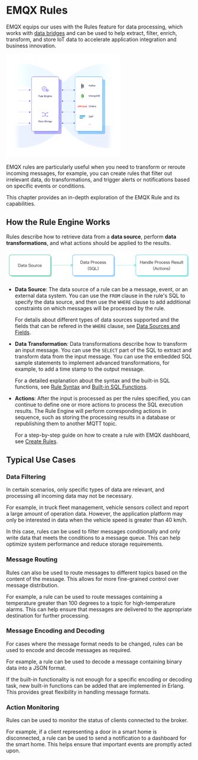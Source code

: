# EMQX Rules

EMQX equips our uses with the Rules feature for data processing, which works with [data bridges](./data-bridges.md) and can be used to help extract, filter, enrich, transform, and store IoT data to accelerate application integration and business innovation. 

<img src="./assets/rule-engine.png" alt="SQL-based IoT Rule Engine" style="zoom:30%;" />

EMQX rules are particularly useful when you need to transform or reroute incoming messages, for example, you can create rules that filter out irrelevant data, do transformations, and trigger alerts or notifications based on specific events or conditions.

This chapter provides an in-depth exploration of the EMQX Rule and its capabilities. 

## How the Rule Engine Works

Rules describe how to retrieve data from a **data source**, perform **data transformations**, and what actions should be applied to the results.

<img src="./assets/sql_process.png" alt="sql_process" style="zoom:50%;" />

- **Data Source**: The data source of a rule can be a message, event, or an external data system. You can use the `FROM` clause in the rule's SQL to specify the data source, and then use the `WHERE` clause to add additional constraints on which messages will be processed by the rule. 

  For details about different types of data sources supported and the fields that can be refered in the `WHERE` clause, see [Data Sources and Fields](./rule-sql-events-and-fields.md).

- **Data Transformation**: Data transformations describe how to transform an input message. You can use the `SELECT` part of the SQL to extract and transform data from the input message. You can use the embedded SQL sample statements to implement advanced transformations, for example, to add a time stamp to the output message. 

  For a detailed explanation about the syntax and the built-in SQL functions, see [Rule Syntax](./rule-sql-syntax.md) and [Built-in SQL Functions](./rule-sql-builtin-functions.md).

- **Actions**: After the input is processed as per the rules specified, you can continue to define one or more actions to process the SQL execution results. The Rule Engine will perform corresponding actions in sequence, such as storing the processing results in a database or republishing them to another MQTT topic.

  For a step-by-step guide on how to create a rule with EMQX dashboard, see [Create Rules](./rule-get-started).

## Typical Use Cases

### Data Filtering

In certain scenarios, only specific types of data are relevant, and processing all incoming data may not be necessary. 

For example, in truck fleet management, vehicle sensors collect and report a large amount of operation data. However, the application platform may only be interested in data when the vehicle speed is greater than 40 km/h. 

In this case, rules can be used to filter messages conditionally and only write data that meets the conditions to a message queue. This can help optimize system performance and reduce storage requirements.

### Message Routing

Rules can also be used to route messages to different topics based on the content of the message. This allows for more fine-grained control over message distribution. 

For example, a rule can be used to route messages containing a temperature greater than 100 degrees to a topic for high-temperature alarms. This can help ensure that messages are delivered to the appropriate destination for further processing.

### Message Encoding and Decoding

For cases where the message format needs to be changed, rules can be used to encode and decode messages as required.

For example, a rule can be used to decode a message containing binary data into a JSON format. 

If the built-in functionality is not enough for a specific encoding or decoding task, new built-in functions can be added that are implemented in Erlang. This provides great flexibility in handling message formats.

### Action Monitoring

Rules can be used to monitor the status of clients connected to the broker. 

For example, if a client representing a door in a smart home is disconnected, a rule can be used to send a notification to a dashboard for the smart home. This helps ensure that important events are promptly acted upon.

